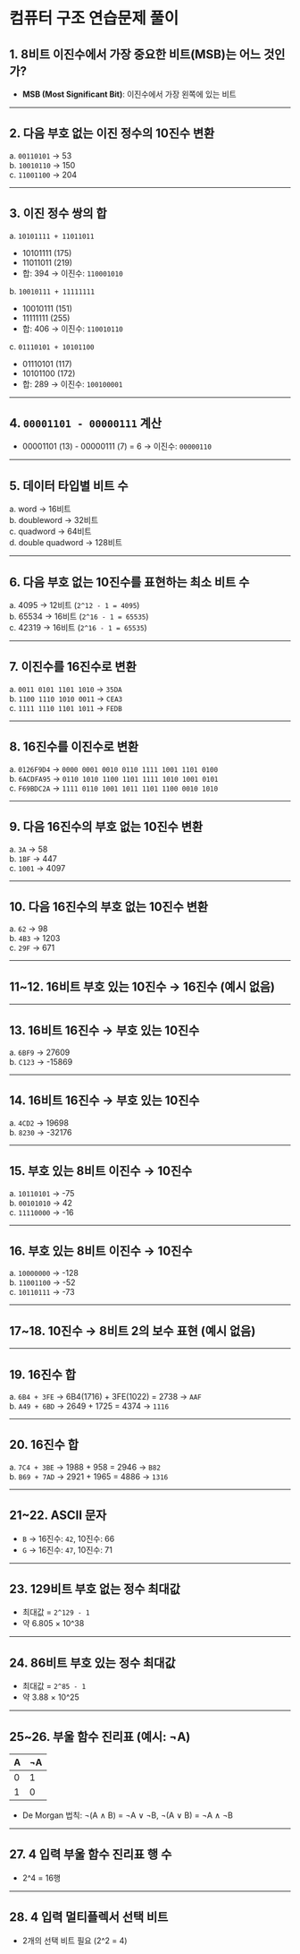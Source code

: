 # 컴퓨터 구조 연습문제 풀이

## 1. 8비트 이진수에서 가장 중요한 비트(MSB)는 어느 것인가?
- **MSB (Most Significant Bit)**: 이진수에서 가장 왼쪽에 있는 비트

---

## 2. 다음 부호 없는 이진 정수의 10진수 변환
a. `00110101` → 53  
b. `10010110` → 150  
c. `11001100` → 204  

---

## 3. 이진 정수 쌍의 합
a. `10101111 + 11011011`  
- 10101111 (175)  
- 11011011 (219)  
- 합: 394 → 이진수: `110001010`

b. `10010111 + 11111111`  
- 10010111 (151)  
- 11111111 (255)  
- 합: 406 → 이진수: `110010110`

c. `01110101 + 10101100`  
- 01110101 (117)  
- 10101100 (172)  
- 합: 289 → 이진수: `100100001`

---

## 4. `00001101 - 00000111` 계산
- 00001101 (13) - 00000111 (7) = 6 → 이진수: `00000110`

---

## 5. 데이터 타입별 비트 수
a. word → 16비트  
b. doubleword → 32비트  
c. quadword → 64비트  
d. double quadword → 128비트  

---

## 6. 다음 부호 없는 10진수를 표현하는 최소 비트 수
a. 4095 → 12비트 (`2^12 - 1 = 4095`)  
b. 65534 → 16비트 (`2^16 - 1 = 65535`)  
c. 42319 → 16비트 (`2^16 - 1 = 65535`)

---

## 7. 이진수를 16진수로 변환
a. `0011 0101 1101 1010` → `35DA`  
b. `1100 1110 1010 0011` → `CEA3`  
c. `1111 1110 1101 1011` → `FEDB`  

---

## 8. 16진수를 이진수로 변환
a. `0126F9D4` → `0000 0001 0010 0110 1111 1001 1101 0100`  
b. `6ACDFA95` → `0110 1010 1100 1101 1111 1010 1001 0101`  
c. `F69BDC2A` → `1111 0110 1001 1011 1101 1100 0010 1010`  

---

## 9. 다음 16진수의 부호 없는 10진수 변환
a. `3A` → 58  
b. `1BF` → 447  
c. `1001` → 4097  

---

## 10. 다음 16진수의 부호 없는 10진수 변환
a. `62` → 98  
b. `4B3` → 1203  
c. `29F` → 671  

---

## 11~12. 16비트 부호 있는 10진수 → 16진수 (예시 없음)

---

## 13. 16비트 16진수 → 부호 있는 10진수
a. `6BF9` → 27609  
b. `C123` → -15869  

---

## 14. 16비트 16진수 → 부호 있는 10진수
a. `4CD2` → 19698  
b. `8230` → -32176  

---

## 15. 부호 있는 8비트 이진수 → 10진수
a. `10110101` → -75  
b. `00101010` → 42  
c. `11110000` → -16  

---

## 16. 부호 있는 8비트 이진수 → 10진수
a. `10000000` → -128  
b. `11001100` → -52  
c. `10110111` → -73  

---

## 17~18. 10진수 → 8비트 2의 보수 표현 (예시 없음)

---

## 19. 16진수 합
a. `6B4 + 3FE` → 6B4(1716) + 3FE(1022) = 2738 → `AAF`  
b. `A49 + 6BD` → 2649 + 1725 = 4374 → `1116`  

---

## 20. 16진수 합
a. `7C4 + 3BE` → 1988 + 958 = 2946 → `B82`  
b. `B69 + 7AD` → 2921 + 1965 = 4886 → `1316`  

---

## 21~22. ASCII 문자
- `B` → 16진수: `42`, 10진수: 66  
- `G` → 16진수: `47`, 10진수: 71  

---

## 23. 129비트 부호 없는 정수 최대값
- 최대값 = `2^129 - 1`  
- 약 6.805 × 10^38

---

## 24. 86비트 부호 있는 정수 최대값
- 최대값 = `2^85 - 1`  
- 약 3.88 × 10^25

---

## 25~26. 부울 함수 진리표 (예시: ¬A)
| A | ¬A |
|---|---|
| 0 | 1 |
| 1 | 0 |

- De Morgan 법칙: ¬(A ∧ B) = ¬A ∨ ¬B, ¬(A ∨ B) = ¬A ∧ ¬B  

---

## 27. 4 입력 부울 함수 진리표 행 수
- 2^4 = 16행  

---

## 28. 4 입력 멀티플렉서 선택 비트
- 2개의 선택 비트 필요 (2^2 = 4)
